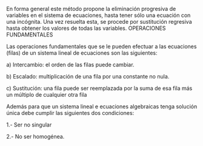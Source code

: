 En forma general este método propone la eliminación progresiva de variables en el sistema de ecuaciones, hasta tener sólo una ecuación con una incógnita. Una vez resuelta esta, se procede por sustitución regresiva hasta obtener los valores de todas las variables.
OPERACIONES FUNDAMENTALES



Las operaciones fundamentales que se le pueden efectuar a las ecuaciones (filas) de un sistema lineal de ecuaciones son las siguientes:

a) Intercambio: el orden de las filas puede cambiar.

b) Escalado: multiplicación de una fila por una constante no nula.

c) Sustitución: una fila puede ser reemplazada por la suma de esa fila más un múltiplo de cualquier otra fila

Además para que un sistema lineal e ecuaciones algebraicas tenga solución única debe cumplir las siguientes dos condiciones:

1.- Ser no singular

2.- No ser homogénea.

